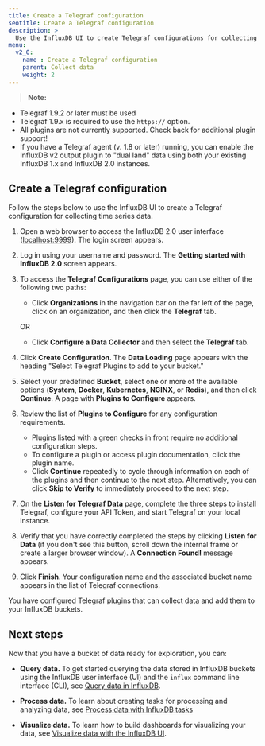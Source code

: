 ```yaml
---
title: Create a Telegraf configuration
seotitle: Create a Telegraf configuration
description: >
  Use the InfluxDB UI to create Telegraf configurations for collecting metrics data
menu:
  v2_0:
    name : Create a Telegraf configuration
    parent: Collect data
    weight: 2
---
```


>**Note:**

* Telegraf 1.9.2 or later must be used
* Telegraf 1.9.x is required to use the `https://` option.
* All plugins are not currently supported. Check back for additional plugin support!
* If you have a Telegraf agent (v. 1.8 or later) running, you can enable the InfluxDB v2 output plugin to "dual land" data using both your existing InfluxDB 1.x and InfluxDB 2.0 instances.

## Create a Telegraf configuration

Follow the steps below to use the InfluxDB UI to create a Telegraf configuration for collecting time series data.

1. Open a web browser to access the InfluxDB 2.0 user interface
   ([localhost:9999](http://localhost:9999)). The login screen appears.
2. Log in using your username and password. The **Getting started with   InfluxDB 2.0** screen appears.
3. To access the **Telegraf Configurations** page, you can use either of the following two paths:
    * Click **Organizations** in the navigation bar on the far left of the page, click on an organization, and then click the **Telegraf** tab.

    OR

    * Click **Configure a Data Collector** and then select the **Telegraf** tab.
4. Click **Create Configuration**. The **Data Loading** page appears with the heading "Select Telegraf Plugins to add to your bucket."
5. Select your predefined **Bucket**, select one or more of the available options (**System**, **Docker**, **Kubernetes**, **NGINX**, or **Redis**), and then click **Continue**. A page with **Plugins to Configure** appears.
6. Review the list of **Plugins to Configure** for any configuration requirements.
    * Plugins listed with a green checks in front require no additional configuration steps.
    * To configure a plugin or access plugin documentation, click the plugin name.
    * Click **Continue** repeatedly to cycle through information on each of the plugins and then continue to the next step. Alternatively, you can click **Skip to Verify** to immediately proceed to the next step.
7. On the **Listen for Telegraf Data** page, complete the three steps to install Telegraf, configure your API Token, and start Telegraf on your local instance.
8. Verify that you have correctly completed the steps by clicking **Listen for Data** (if you don't see this button, scroll down the internal frame or create a larger browser window). A **Connection Found!** message appears.
9. Click **Finish**. Your configuration name
   and the associated bucket name appears in the list of Telegraf connections.

You have configured Telegraf plugins that can collect data and add them to your InfluxDB buckets.

## Next steps

Now that you have a bucket of data ready for exploration, you can:

* **Query data.** To get started querying the data stored in InfluxDB buckets using the InfluxDB user interface (UI) and the `influx` command line interface (CLI), see [Query data in InfluxDB](/v2.0/query-data).

* **Process data.** To learn about creating tasks for processing and analyzing data, see [Process data with InfluxDB tasks](/v2.0/process-data)

* **Visualize data.** To learn how to build dashboards for visualizing your data, see [Visualize data with the InfluxDB UI](/v2.0/visualize-data).
